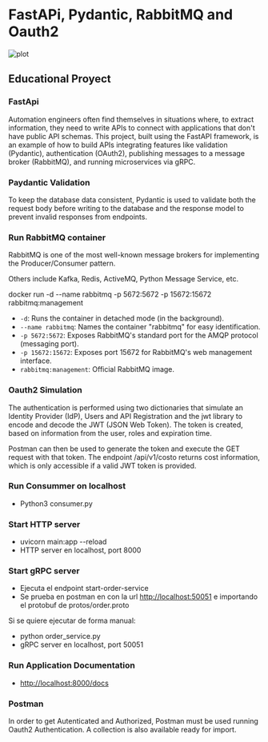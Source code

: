 # FastAPi, Pydantic, RabbitMQ and Oauth2

![plot](./figura/Grafo.png)

## Educational Proyect

### FastApi

Automation engineers often find themselves in situations where, to extract information, they need to write APIs to connect with applications that don't have public API schemas. This project, built using the FastAPI framework, is an example of how to build APIs integrating features like validation (Pydantic), authentication (OAuth2), publishing messages to a message broker (RabbitMQ), and running microservices via gRPC.

### Paydantic Validation

To keep the database data consistent, Pydantic is used to validate both the request body before writing to the database and the response model to prevent invalid responses from endpoints.

### Run RabbitMQ container  

RabbitMQ is one of the most well-known message brokers for implementing the Producer/Consumer pattern.

Others include Kafka, Redis, ActiveMQ, Python Message Service, etc.

docker run -d --name rabbitmq -p 5672:5672 -p 15672:15672 rabbitmq:management

- `-d`: Runs the container in detached mode (in the background).
- `--name rabbitmq`: Names the container "rabbitmq" for easy identification.
- `-p 5672:5672`: Exposes RabbitMQ's standard port for the AMQP protocol (messaging port).
- `-p 15672:15672`: Exposes port 15672 for RabbitMQ's web management interface.
- `rabbitmq:management`: Official RabbitMQ image.

### Oauth2 Simulation

The authentication is performed using two dictionaries that simulate an Identity Provider (IdP), Users and API Registration and the jwt library to encode and decode the JWT (JSON Web Token). The token is created, based on information from the user, roles and expiration time.

Postman can then be used to generate the token and execute the GET request with that token. The endpoint /api/v1/costo returns cost information, which is only accessible if a valid JWT token is provided.

### Run Consummer on localhost

- Python3 consumer.py

### Start HTTP server

- uvicorn main:app --reload
- HTTP server en localhost, port 8000

### Start gRPC server

- Ejecuta el endpoint start-order-service
- Se prueba en postman en con la url <http://localhost:50051> e importando el protobuf de protos/order.proto

Si se quiere ejecutar de forma manual:

- python order_service.py
- gRPC server en localhost, port 50051

### Run Application Documentation

- <http://localhost:8000/docs>

### Postman

In order to get Autenticated and Authorized, Postman must be used running Oauth2 Authentication. A collection is also available ready for import.
